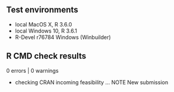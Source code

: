 ## Test environments
* local MacOS X, R 3.6.0
* local Windows 10, R 3.6.1
* R-Devel r76784 Windows (Winbuilder) 

## R CMD check results
0 errors | 0 warnings
* checking CRAN incoming feasibility ... NOTE
New submission
